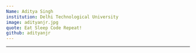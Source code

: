 ```yaml
---
Name: Aditya Singh
institution: Delhi Technological University
image: adityanjr.jpg
quote: Eat Sleep Code Repeat!
github: adityanjr
---
```

---
